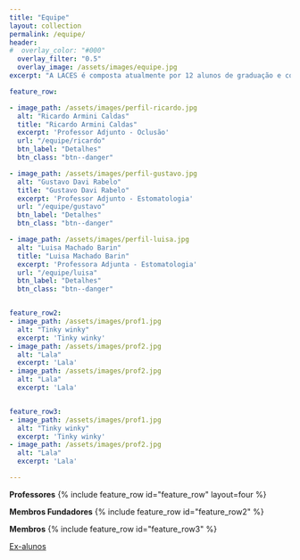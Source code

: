 ```yaml
---
title: "Equipe"
layout: collection
permalink: /equipe/
header:
#  overlay_color: "#000"
  overlay_filter: "0.5"
  overlay_image: /assets/images/equipe.jpg
excerpt: "A LACES é composta atualmente por 12 alunos de graduação e com colaboração de 8 professores."

feature_row:

- image_path: /assets/images/perfil-ricardo.jpg
  alt: "Ricardo Armini Caldas"
  title: "Ricardo Armini Caldas"
  excerpt: 'Professor Adjunto - Oclusão'
  url: "/equipe/ricardo"
  btn_label: "Detalhes"
  btn_class: "btn--danger"

- image_path: /assets/images/perfil-gustavo.jpg
  alt: "Gustavo Davi Rabelo"
  title: "Gustavo Davi Rabelo"
  excerpt: 'Professor Adjunto - Estomatologia'
  url: "/equipe/gustavo"
  btn_label: "Detalhes"
  btn_class: "btn--danger"

- image_path: /assets/images/perfil-luisa.jpg
  alt: "Luisa Machado Barin"
  title: "Luisa Machado Barin"
  excerpt: 'Professora Adjunta - Estomatologia'
  url: "/equipe/luisa"
  btn_label: "Detalhes"
  btn_class: "btn--danger"


feature_row2:
- image_path: /assets/images/prof1.jpg
  alt: "Tinky winky"
  excerpt: 'Tinky winky'
- image_path: /assets/images/prof2.jpg
  alt: "Lala"
  excerpt: 'Lala'
- image_path: /assets/images/prof2.jpg
  alt: "Lala"
  excerpt: 'Lala'


feature_row3:
- image_path: /assets/images/prof1.jpg
  alt: "Tinky winky"
  excerpt: 'Tinky winky'
- image_path: /assets/images/prof2.jpg
  alt: "Lala"
  excerpt: 'Lala'

---
```


<strong>Professores</strong>
{% include feature_row id="feature_row" layout=four  %}

<strong>Membros Fundadores</strong>
{% include feature_row id="feature_row2" %}

<strong>Membros</strong>
{% include feature_row id="feature_row3" %}

<a href="/ex-alunos" class="btn btn--danger">Ex-alunos</a>
